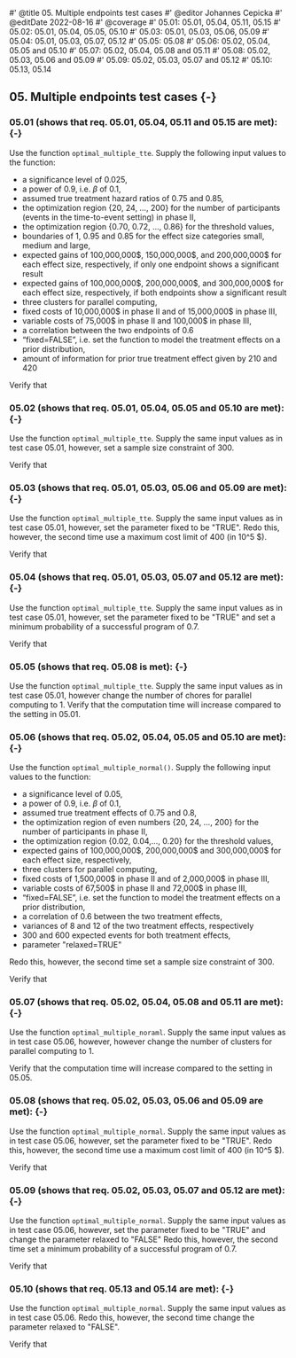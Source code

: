 #' @title 05. Multiple endpoints test cases
#' @editor Johannes Cepicka
#' @editDate 2022-08-16
#' @coverage
#' 05.01: 05.01, 05.04, 05.11, 05.15
#' 05.02: 05.01, 05.04, 05.05, 05.10
#' 05.03: 05.01, 05.03, 05.06, 05.09
#' 05.04: 05.01, 05.03, 05.07, 05.12
#' 05.05: 05.08
#' 05.06: 05.02, 05.04, 05.05 and 05.10
#' 05.07: 05.02, 05.04, 05.08 and 05.11
#' 05.08: 05.02, 05.03, 05.06 and 05.09
#' 05.09: 05.02, 05.03, 05.07 and 05.12
#' 05.10: 05.13, 05.14


##  05. Multiple endpoints test cases {-}

### 05.01 (shows that req. 05.01, 05.04, 05.11 and 05.15 are met): {-}
Use the function `optimal_multiple_tte`. Supply the following input values to the function:

  * a significance level of 0.025,
  * a power of 0.9, i.e. $\beta$ of 0.1,
  * assumed true treatment hazard ratios of 0.75 and 0.85,
  * the optimization region {20, 24, …, 200} for the number of participants (events in the time-to-event setting) in phase II,
  * the optimization region {0.70, 0.72, ..., 0.86} for the threshold values,
  * boundaries of 1, 0.95 and 0.85 for the effect size categories small, medium and large,
  * expected gains of 100,000,000\$, 150,000,000\$, and 200,000,000\$ for each effect size, respectively, if only one endpoint shows a significant result 
  * expected gains of 100,000,000\$, 200,000,000\$, and 300,000,000\$ for each effect size, respectively, if both endpoints show a significant result 
  * three clusters for parallel computing,
  * fixed costs of 10,000,000\$ in phase II and of 15,000,000\$ in phase III,
  * variable costs of 75,000\$ in phase II and 100,000\$ in phase III,
  * a correlation between the two endpoints of 0.6
  * “fixed=FALSE”, i.e. set the function to model the treatment effects on a prior distribution,
  * amount of information for prior true treatment effect given by 210 and 420 
  
Verify that

### 05.02 (shows that req. 05.01, 05.04, 05.05 and 05.10 are met): {-}
Use the function `optimal_multiple_tte`. Supply the same input values as in test case 05.01, however, set a sample size constraint of 300.

Verify that

### 05.03 (shows that req. 05.01, 05.03, 05.06 and 05.09 are met): {-}
Use the function `optimal_multiple_tte`. Supply the same input values as in test case 05.01, however, set the parameter fixed to be "TRUE". Redo this, however, the second time use a maximum cost limit of 400 (in 10^5 \$).

Verify that

### 05.04 (shows that req. 05.01, 05.03, 05.07 and 05.12 are met): {-}
Use the function `optimal_multiple_tte`. Supply the same input values as in test case 05.01, however, set the parameter fixed to be "TRUE" and set a minimum probability of a successful program of 0.7. 

Verify that

### 05.05 (shows that req. 05.08 is met): {-}
Use the function `optimal_multiple_tte`. Supply the same input values as in test case 05.01, however change the number of chores for parallel computing to 1. 
Verify that the computation time will increase compared to the setting in 05.01.

### 05.06 (shows that req. 05.02, 05.04, 05.05 and 05.10 are met): {-}
Use the function `optimal_multiple_normal()`. Supply the following input values to the function:

  * a significance level of 0.05,
  * a power of 0.9, i.e. $\beta$ of 0.1,
  * assumed true treatment effects of 0.75 and 0.8,
  * the optimization region of even numbers {20, 24, …, 200} for the number of participants in phase II,
  * the optimization region {0.02, 0.04,…, 0.20} for the threshold values,
  * expected gains of 100,000,000\$, 200,000,000\$ and 300,000,000\$ for each effect size, respectively,
  * three clusters for parallel computing,
  * fixed costs of 1,500,000\$ in phase II and of 2,000,000\$ in phase III,
  * variable costs of 67,500\$ in phase II and 72,000\$ in phase III,
  * “fixed=FALSE”, i.e. set the function to model the treatment effects on a prior distribution,
  * a correlation of 0.6 between the two treatment effects,
  * variances of 8 and 12 of the two treatment effects, respectively
  * 300 and 600 expected events for both treatment effects,
  * parameter "relaxed=TRUE"

Redo this, however, the second time set a sample size constraint of 300.
  
  Verify that

### 05.07 (shows that req. 05.02, 05.04, 05.08 and 05.11 are met): {-}
Use the function `optimal_multiple_noraml`. Supply the same input values as in test case 05.06, however, however change the number of clusters for parallel computing to 1. 

Verify that the computation time will increase compared to the setting in 05.05.

### 05.08 (shows that req. 05.02, 05.03, 05.06 and 05.09 are met): {-}
Use the function `optimal_multiple_normal`. Supply the same input values as in test case 05.06, however, set the parameter fixed to be "TRUE". Redo this, however, the second time use a maximum cost limit of 400 (in 10^5 \$).

Verify that

### 05.09 (shows that req. 05.02, 05.03, 05.07 and 05.12 are met): {-}
Use the function `optimal_multiple_normal`. Supply the same input values as in test case 05.06, however, set the parameter fixed to be "TRUE" and change the parameter relaxed to "FALSE"
Redo this, however, the second time set a minimum probability of a successful program of 0.7. 

Verify that

### 05.10 (shows that req. 05.13 and 05.14 are met): {-}
Use the function `optimal_multiple_normal`. Supply the same input values as in test case 05.06.
Redo this, however, the second time change the parameter relaxed to "FALSE".

Verify that
